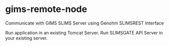 # gims-remote-node

Communicate with GIMS SLIMS Server using Genohm SLIMSREST Interface

Run application in an existing Tomcat Server.
Run SLIMSGATE API Server in your existing server.
